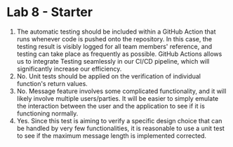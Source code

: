 # Lab 8 - Starter

1) The automatic testing should be included within a GitHub Action that runs whenever code is pushed onto the repository. In this case, the testing result is visibly logged for all team members' reference, and testing can take place as frequently as possible. GitHub Actions allows us to integrate Testing seamlessly in our CI/CD pipeline, which will significantly increase our efficiency.
2) No. Unit tests should be applied on the verification of individual function's return values.
3) No. Message feature involves some complicated functionality, and it will likely involve multiple users/parties. It will be easier to simply emulate the interaction between the user and the application to see if it is functioning normally.
4) Yes. Since this test is aiming to verify a specific design choice that can be handled by very few functionalities, it is reasonable to use a unit test to see if the maximum message length is implemented corrected.